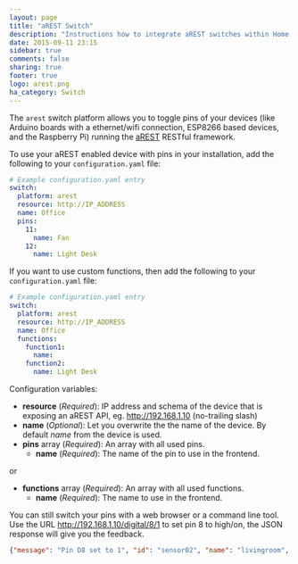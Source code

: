 ```yaml
---
layout: page
title: "aREST Switch"
description: "Instructions how to integrate aREST switches within Home Assistant."
date: 2015-09-11 23:15
sidebar: true
comments: false
sharing: true
footer: true
logo: arest.png
ha_category: Switch
---
```


The `arest` switch platform allows you to toggle pins of your devices (like Arduino boards with a ethernet/wifi connection, ESP8266 based devices, and the Raspberry Pi) running the [aREST](http://arest.io/) RESTful framework.

To use your aREST enabled device with pins in your installation, add the following to your `configuration.yaml` file:

```yaml
# Example configuration.yaml entry
switch:
  platform: arest
  resource: http://IP_ADDRESS
  name: Office
  pins:
    11:
      name: Fan
    12:
      name: Light Desk
```

If you want to use custom functions, then add the following to your `configuration.yaml` file:

```yaml
# Example configuration.yaml entry
switch:
  platform: arest
  resource: http://IP_ADDRESS
  name: Office
  functions:
    function1:
      name: 
    function2:
      name: Light Desk
```

Configuration variables:

- **resource** (*Required*): IP address and schema of the device that is exposing an aREST API, eg. http://192.168.1.10 (no-trailing slash)
- **name** (*Optional*): Let you overwrite the the name of the device. By default *name* from the device is used.
- **pins** array (*Required*): An array with all used pins.
  - **name** (*Required*): The name of the pin to use in the frontend.

or 

- **functions** array (*Required*): An array with all used functions.
  - **name** (*Required*): The name to use in the frontend.

You can still switch your pins with a web browser or a command line tool. Use the URL http://192.168.1.10/digital/8/1 to set pin 8 to high/on, the JSON response will give you the feedback.

```json
{"message": "Pin D8 set to 1", "id": "sensor02", "name": "livingroom", "connected": true}
```

